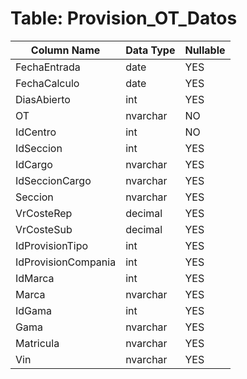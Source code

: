 # Table: Provision_OT_Datos

| Column Name | Data Type | Nullable |
|-------------|-----------|----------|
| FechaEntrada | date | YES |
| FechaCalculo | date | YES |
| DiasAbierto | int | YES |
| OT | nvarchar | NO |
| IdCentro | int | NO |
| IdSeccion | int | YES |
| IdCargo | nvarchar | YES |
| IdSeccionCargo | nvarchar | YES |
| Seccion | nvarchar | YES |
| VrCosteRep | decimal | YES |
| VrCosteSub | decimal | YES |
| IdProvisionTipo | int | YES |
| IdProvisionCompania | int | YES |
| IdMarca | int | YES |
| Marca | nvarchar | YES |
| IdGama | int | YES |
| Gama | nvarchar | YES |
| Matricula | nvarchar | YES |
| Vin | nvarchar | YES |

